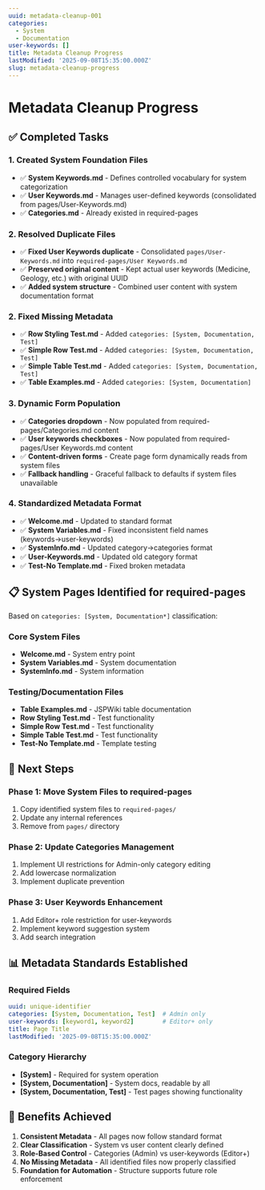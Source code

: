 ```yaml
---
uuid: metadata-cleanup-001
categories:
  - System
  - Documentation
user-keywords: []
title: Metadata Cleanup Progress
lastModified: '2025-09-08T15:35:00.000Z'
slug: metadata-cleanup-progress
---
```

# Metadata Cleanup Progress

## ✅ Completed Tasks

### 1. Created System Foundation Files
- ✅ **System Keywords.md** - Defines controlled vocabulary for system categorization
- ✅ **User Keywords.md** - Manages user-defined keywords (consolidated from pages/User-Keywords.md)
- ✅ **Categories.md** - Already existed in required-pages

### 2. Resolved Duplicate Files
- ✅ **Fixed User Keywords duplicate** - Consolidated `pages/User-Keywords.md` into `required-pages/User Keywords.md`
- ✅ **Preserved original content** - Kept actual user keywords (Medicine, Geology, etc.) with original UUID
- ✅ **Added system structure** - Combined user content with system documentation format

### 2. Fixed Missing Metadata
- ✅ **Row Styling Test.md** - Added `categories: [System, Documentation, Test]`
- ✅ **Simple Row Test.md** - Added `categories: [System, Documentation, Test]`
- ✅ **Simple Table Test.md** - Added `categories: [System, Documentation, Test]`
- ✅ **Table Examples.md** - Added `categories: [System, Documentation]`

### 3. Dynamic Form Population
- ✅ **Categories dropdown** - Now populated from required-pages/Categories.md content
- ✅ **User keywords checkboxes** - Now populated from required-pages/User Keywords.md content  
- ✅ **Content-driven forms** - Create page form dynamically reads from system files
- ✅ **Fallback handling** - Graceful fallback to defaults if system files unavailable

### 4. Standardized Metadata Format
- ✅ **Welcome.md** - Updated to standard format
- ✅ **System Variables.md** - Fixed inconsistent field names (keywords→user-keywords)
- ✅ **SystemInfo.md** - Updated category→categories format
- ✅ **User-Keywords.md** - Updated old category format
- ✅ **Test-No Template.md** - Fixed broken metadata

## 📋 System Pages Identified for required-pages

Based on `categories: [System, Documentation*]` classification:

### Core System Files
- **Welcome.md** - System entry point
- **System Variables.md** - System documentation  
- **SystemInfo.md** - System information

### Testing/Documentation Files
- **Table Examples.md** - JSPWiki table documentation
- **Row Styling Test.md** - Test functionality
- **Simple Row Test.md** - Test functionality
- **Simple Table Test.md** - Test functionality
- **Test-No Template.md** - Template testing

## 🔄 Next Steps

### Phase 1: Move System Files to required-pages
1. Copy identified system files to `required-pages/`
2. Update any internal references
3. Remove from `pages/` directory

### Phase 2: Update Categories Management
1. Implement UI restrictions for Admin-only category editing
2. Add lowercase normalization
3. Implement duplicate prevention

### Phase 3: User Keywords Enhancement
1. Add Editor+ role restriction for user-keywords
2. Implement keyword suggestion system
3. Add search integration

## 📊 Metadata Standards Established

### Required Fields
```yaml
uuid: unique-identifier
categories: [System, Documentation, Test]  # Admin only
user-keywords: [keyword1, keyword2]        # Editor+ only
title: Page Title
lastModified: '2025-09-08T15:35:00.000Z'
```

### Category Hierarchy
- **[System]** - Required for system operation
- **[System, Documentation]** - System docs, readable by all
- **[System, Documentation, Test]** - Test pages showing functionality

## 🎯 Benefits Achieved

1. **Consistent Metadata** - All pages now follow standard format
2. **Clear Classification** - System vs user content clearly defined
3. **Role-Based Control** - Categories (Admin) vs user-keywords (Editor+)
4. **No Missing Metadata** - All identified files now properly classified
5. **Foundation for Automation** - Structure supports future role enforcement
